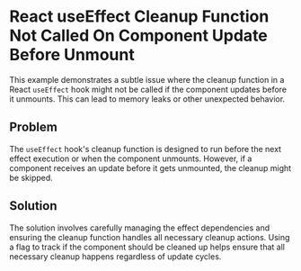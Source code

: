 # React useEffect Cleanup Function Not Called On Component Update Before Unmount

This example demonstrates a subtle issue where the cleanup function in a React `useEffect` hook might not be called if the component updates before it unmounts. This can lead to memory leaks or other unexpected behavior.

## Problem

The `useEffect` hook's cleanup function is designed to run before the next effect execution or when the component unmounts. However, if a component receives an update before it gets unmounted, the cleanup might be skipped.

## Solution

The solution involves carefully managing the effect dependencies and ensuring the cleanup function handles all necessary cleanup actions.  Using a flag to track if the component should be cleaned up helps ensure that all necessary cleanup happens regardless of update cycles.